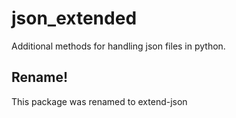 # json_extended
Additional methods for handling json files in python.
## Rename!
This package was renamed to extend-json